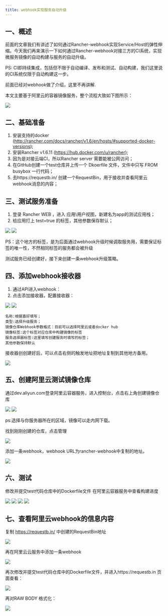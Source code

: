 ```yaml
---
title: webhook实现服务自动升级
---
```


## 一、概述
前面的文章我们有讲述了如何通过Rancher-webhook实现Service/Host的弹性伸缩。今天我们再来演示一下如何通过Rancher-webhook对接三方的CI系统，实现微服务镜像的自动构建与服务的自动升级。

PS: CI即持续集成，包括但不限于自动编译、发布和测试、自动构建，我们这里说的CI系统仅限于自动构建这一步。

前面已经对webhook做了介绍，这里不再讲解. 

本文主要基于阿里云的容器镜像服务，整个流程大致如下图所示：

![](img/lct.png)

## 二、基础准备
1.	安装支持的docker (http://rancher.com/docs/rancher/v1.6/en/hosts/#supported-docker-versions);
2.	安装Rancher v1.6.11 (https://hub.docker.com/u/rancher);
3.	因为是对接云端CI，所以Rancher server 需要能被公网访问；
4.	在GitHub创建一个test仓库并上传一个 Dkoerfile 文件，文件中只写 FROM busybox 一行代码；
5.	去https://requestb.in/ 创建一个RequestBin，用于接收并查看阿里云webhook消息的内容；

## 三、测试服务准备
1.	登录 Rancher WEB ，进入 应用\用户视图，新建名为app的测试应用栈；
2.	给应用打上 test=true 的标签，其他参数保存默认；

![](img/1.png)
![](img/2.png)

PS：这个地方的标签，是为后面通过webhook升级时候调取服务用，需要保证标签的唯一性，不然相同标签的服务都会被升级

测试服务已经创建好，接下来创建一条webhook升级策略。

## 四、添加webhook接收器
1.	通过API进入webhook：
2.	点击添加接收器，配置接收器：

![](img/3.png)
![](img/4.png)

```
名称:根据喜好填写；
类型:选择升级服务；
镜像仓库Webhook参数格式：目前可以选择阿里云或者docker hub
镜像标签:这个标签对应仓库中构建镜像的标签
服务选择器标签:这里填写创建服务时填写的标签；
其他参数保持默认
```
接收器创创建好后，可以点击右侧的触发地址把地址复制到其他地方备用。

![](img/5.png)

## 五、创建阿里云测试镜像仓库

通过dev.aliyun.com登录阿里云容器服务，进入控制台，点击右上角创建镜像仓库

![](img/6.png)
![](img/7.png)

ps:选择与你服务器所在的区域，镜像可以走内网下载。

找到刚刚创建的仓库，点击管理

![](img/8.png)

添加一条webhook，webhook URL为rancher-webhook中复制的地址。

![](img/9.png)


## 六、测试
修改并提交test代码仓库中的Dockerfile文件
在阿里云容器服务中查看构建进度

![](img/10.png)
![](img/15.png)
![](img/11.png)
![](img/12.png)

## 七、查看阿里云webhook的信息内容

复制 https://requestb.in/ 中创建的RequestBin地址

![](img/13.png)

再在阿里云云服务中添加一条webhook

![](img/14.png)

再次修改并提交test代码仓库中的Dockerfile文件，并进入https://requestb.in 页面查看：

![](img/16.png)

再对RAW BODY 格式化：

![](img/17.png)

